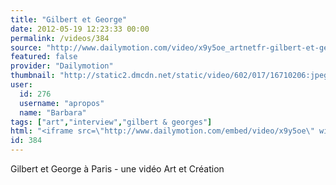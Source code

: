 ```yaml
---
title: "Gilbert et George"
date: 2012-05-19 12:23:33 00:00
permalink: /videos/384
source: "http://www.dailymotion.com/video/x9y5oe_artnetfr-gilbert-et-george-a-paris_creation"
featured: false
provider: "Dailymotion"
thumbnail: "http://static2.dmcdn.net/static/video/602/017/16710206:jpeg_preview_large.jpg?20120307110751"
user:
  id: 276
  username: "apropos"
  name: "Barbara"
tags: ["art","interview","gilbert & georges"]
html: "<iframe src=\"http://www.dailymotion.com/embed/video/x9y5oe\" width=\"480\" height=\"360\" frameborder=\"0\"></iframe>"
id: 384
---
```


Gilbert et George à Paris - une vidéo Art et Création